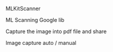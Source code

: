MLKitScanner

ML Scanning Google lib

Capture the image into pdf file and share  

Image capture auto / manual

